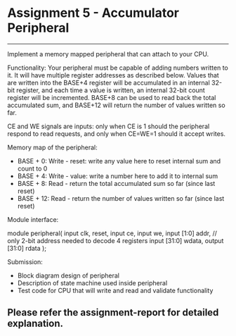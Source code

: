# Assignment 5 - Accumulator Peripheral
-------------------------------------

Implement a memory mapped peripheral that can attach to your CPU.

Functionality: Your peripheral must be capable of adding numbers written to it. It will have multiple register addresses as described below. Values that are written into the BASE+4 register will be accumulated in an internal 32-bit register, and each time a value is written, an internal 32-bit count register will be incremented. BASE+8 can be used to read back the total accumulated sum, and BASE+12 will return the number of values written so far.

CE and WE signals are inputs: only when CE is 1 should the peripheral respond to read requests, and only when CE=WE=1 should it accept writes.

Memory map of the peripheral:

-   BASE + 0: Write - reset: write any value here to reset internal sum and count to 0
-   BASE + 4: Write - value: write a number here to add it to internal sum
-   BASE + 8: Read - return the total accumulated sum so far (since last reset)
-   BASE + 12: Read - return the number of values written so far (since last reset)

Module interface:

module peripheral(
  input clk, reset,
  input ce,
  input we,
  input [1:0] addr,  // only 2-bit address needed to decode 4 registers
  input [31:0] wdata,
  output [31:0] rdata
);

Submission:

-   Block diagram design of peripheral
-   Description of state machine used inside peripheral
-   Test code for CPU that will write and read and validate functionality

## Please refer the assignment-report for detailed explanation.
